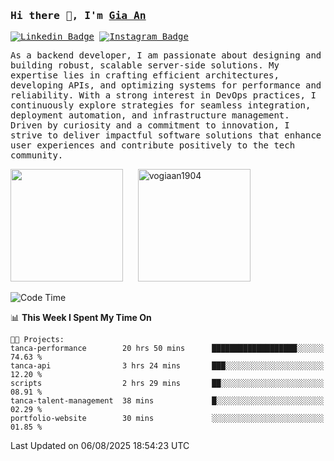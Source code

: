 ### <samp>Hi there 👋, I'm <a href="https://www.linkedin.com/in/vogiaan1904/" target="_blank">Gia An</a></samp>

<samp> [![Linkedin Badge](https://img.shields.io/badge/-LinkedIn-0e76a8?style=flat-square&logo=Linkedin&logoColor=white)](https://linkedin.com/in/vogiaan1904)
[![Instagram Badge](https://img.shields.io/badge/-Instagram-e4405f?style=flat-square&logo=Instagram&logoColor=white)](https://instagram.com/_.ja.ann_/) </samp> 

<samp>As a backend developer, I am passionate about designing and building robust, scalable server-side solutions. My expertise lies in crafting efficient architectures, developing APIs, and optimizing systems for performance and reliability. With a strong interest in DevOps practices, I continuously explore strategies for seamless integration, deployment automation, and infrastructure management. Driven by curiosity and a commitment to innovation, I strive to deliver impactful software solutions that enhance user experiences and contribute positively to the tech community.</samp>



<div>
  <img height="180em" src="https://github-readme-stats.vercel.app/api/top-langs/?username=vogiaan1904&show_icons=true&hide_border=true&layout=compact&langs_count=10&theme=transparent&include_orgs=true"/>
  &nbsp;&nbsp;&nbsp;&nbsp;
  <img height="180em" src="https://github-readme-stats.vercel.app/api?username=vogiaan1904&show_icons=true&hide_border=true&&count_private=true&include_all_commits=true&theme=transparent&locale=en" alt="vogiaan1904" />
</div>






<!--START_SECTION:waka-->
![Code Time](http://img.shields.io/badge/Code%20Time-1%2C276%20hrs%2029%20mins-blue)

📊 **This Week I Spent My Time On** 

```text
🐱‍💻 Projects: 
tanca-performance        20 hrs 50 mins      ███████████████████░░░░░░   74.63 % 
tanca-api                3 hrs 24 mins       ███░░░░░░░░░░░░░░░░░░░░░░   12.20 % 
scripts                  2 hrs 29 mins       ██░░░░░░░░░░░░░░░░░░░░░░░   08.91 % 
tanca-talent-management  38 mins             █░░░░░░░░░░░░░░░░░░░░░░░░   02.29 % 
portfolio-website        30 mins             ░░░░░░░░░░░░░░░░░░░░░░░░░   01.85 % 
```


 Last Updated on 06/08/2025 18:54:23 UTC
<!--END_SECTION:waka-->
